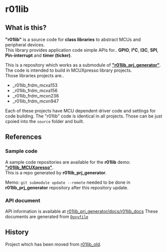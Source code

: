 # r01lib

## What is this?

**"r01lib"** is a source code for **class libraries** to abstract MCUs and peripheral devices.  
This library provides application code simple APIs for.. **GPIO**, **I²C**, **I3C**, **SPI**, **Pin-interrupt** and **timer (ticker)**.   

This is a repository which works as a submodule of [**"r01lib_prj_generator"**](https://github.com/teddokano/r01lib_prj_generator).   
The code is intended to build in MCUXpresso library projects.   
Those libraries projects are..
- _r01lib_frdm_mcxa153
- _r01lib_frdm_mcxa156
- _r01lib_frdm_mcxn236
- _r01lib_frdm_mcxn947

Each of these projects have MCU dependent driver code and settings for code building. The "r01lib" code is identical in all projects. Those can be just cpoied into the `source` folder and built.  

## References

### Sample code
A sample code repositories are available for the **r01lib** demo: [**"r01lib_MCUXpresso"**](https://github.com/teddokano/r01lib_MCUXpresso).  
This is a repo generated by  **r01lib_prj_generator**.  

Memo: `git submodule update --remote` needed to be done in **r01lib_prj_generator** repository after this repository update. 

### API document
API information is available at [r01lib_prj_generator/docs/r01lib_docs](https://github.com/teddokano/r01lib_prj_generator/tree/main/docs/r01lib_docs)
These documents are generated from [`Doxyfile`](https://github.com/teddokano/r01lib/blob/main/Doxyfile) 

## History

Project which has been moved from [r01lib_old](https://github.com/teddokano/r01lib_old).  


